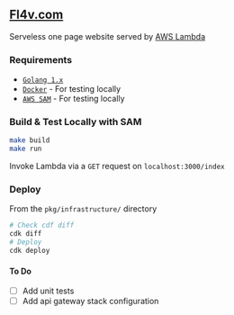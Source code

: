 ## [Fl4v.com](https://fl4v.com)

Serveless one page website served by [AWS Lambda](https://aws.amazon.com/lambda/)

### Requirements

- [`Golang 1.x`](https://golang.org/dl/)
- [`Docker`](https://www.docker.com/products/docker-desktop) - For testing locally
- [`AWS SAM`](https://docs.aws.amazon.com/serverless-application-model/latest/developerguide/serverless-getting-started.html) - For testing locally

### Build & Test Locally with SAM

```bash
make build
make run
```

Invoke Lambda via a `GET` request on `localhost:3000/index`

### Deploy

From the `pkg/infrastructure/` directory

```bash
# Check cdf diff
cdk diff
# Deploy
cdk deploy
```

#### To Do

- [ ] Add unit tests
- [ ] Add api gateway stack configuration

